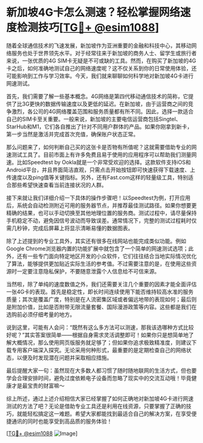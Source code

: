 # 新加坡4G卡怎么测速？轻松掌握网络速度检测技巧[[TG💪+ @esim1088](https://t.me/s/esim1088)]

随着全球通信技术的飞速发展，新加坡作为亚洲重要的金融和科技中心，其移动网络服务也处于世界领先水平。对于经常往来于新加坡的商务人士、留学生或旅行者来说，一张优质的4G SIM卡无疑是不可或缺的工具。然而，在购买了新加坡的4G卡之后，如何准确地测试自己的网络速度呢？这不仅关系到你的日常使用体验，还可能影响到工作与学习效率。今天，我们就来聊聊如何科学地对新加坡4G卡进行网速测试。

首先，我们需要了解一些基本概念。4G网络是第四代移动通信技术的简称，它提供了比3G更快的数据传输速度以及更低的延迟。在新加坡，由于运营商之间的竞争激烈，各公司的4G网络覆盖范围和服务质量都有所不同。因此，选择一款适合自己的SIM卡至关重要。一般来说，新加坡的主要电信运营商包括Singtel、StarHub和M1，它们各自推出了针对不同用户群体的产品。如果你刚拿到新卡，第一步当然是激活并完成首次充值，确保账户状态正常。

那么问题来了，如何判断自己买的这张卡是否物有所值呢？这就需要借助专业的网速测试工具了。目前市面上有许多免费且易于使用的应用程序可以帮助我们测量网速。比如Speedtest by Ookla就是一个非常受欢迎的选择。这款软件支持iOS和Android平台，并且界面简洁直观，只需点击开始按钮即可快速获得下载速度、上传速度以及ping值等关键指标。另外，还有Fast.com这样的轻量级工具，特别适合那些希望快速查看当前连接状况的人群。

接下来就让我们详细介绍一下具体的操作步骤吧！以Speedtest为例，打开应用后，系统会自动检测附近可用的服务器节点，并推荐最佳测试路径。如果你想要更精确的结果，也可以手动切换至其他地理位置的服务商。测试过程中，请尽量保持手机稳定不动，避免因信号波动而导致误差。通常情况下，完整的测试过程耗时仅需几秒钟，完成后屏幕上将显示清晰易懂的数据图表。

除了上述提到的专业工具外，其实还有很多在线网站也能完成类似功能。例如Google Chrome浏览器内置的功能扩展中就包含了一个简单的网速测试选项；此外，还有一些专门面向特定地区开发的小众软件，它们往往结合当地实际情况优化了算法，能够提供更加贴近实际生活的参考值。不过需要注意的是，在使用这些资源时一定要注意隐私保护，不要随意泄露个人信息给不可信来源。

当然啦，除了单纯的速度数值之外，我们还需要关注几个重要的因素才能全面评估一张4G卡的表现。首先是稳定性，即长时间连续使用下能否维持较高水准的服务质量；其次是覆盖广度，特别是在人流密集区域或者偏远地带的表现如何；最后则是附加价值，比如是否附带无限流量套餐、国际漫游政策等内容。这些都是我们在选购前必须仔细考量的地方。

说到这里，可能有人会问：“既然有这么多方法可以测速，那我该选哪种方式比较好呢？”其实答案很简单——根据自身需求灵活调整即可！如果你只是想简单地了解大概情况，那么使用网页版服务就足够了；但如果你追求极致精准度，则建议下载专用客户端深入探究。无论采用何种形式，最重要的是定期检查自己的网络状态，以便及时发现潜在问题并采取相应措施。

最后提醒大家一句：虽然现在大多数人都习惯了随时随地联网的生活方式，但也要学会合理安排时间，避免过度依赖电子设备而忽略了现实中的交流互动哦！毕竟健康才是最宝贵的财富嘛～

综上所述，通过上述介绍相信大家已经掌握了如何正确地对新加坡4G卡进行网速测试的方法了吧？无论是借助专业工具还是利用在线资源，只要掌握了正确的技巧，就能轻松搞定这一难题。希望大家都能找到最适合自己的解决方案，在享受便捷通讯的同时也能享受到高品质的服务体验！

[[TG💪+ @esim1088](https://t.me/s/esim1088) ![Image](https://i.postimg.cc/4NQfJmqS/Snipaste-2025-05-13-00-14-12.png)]
